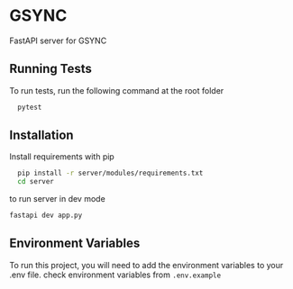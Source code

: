 # GSYNC

FastAPI server for GSYNC

## Running Tests

To run tests, run the following command at the root folder

```bash
  pytest
```

## Installation

Install requirements with pip

```bash
  pip install -r server/modules/requirements.txt
  cd server
```

to run server in dev mode

```bash
fastapi dev app.py
```

## Environment Variables

To run this project, you will need to add the environment variables to your .env file. check environment variables from
`.env.example`
